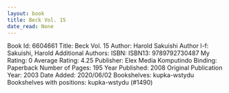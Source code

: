 ```yaml
---
layout: book
title: Beck Vol. 15
date_read: None
---
```


Book Id: 6604661
Title: Beck Vol. 15
Author: Harold Sakuishi
Author l-f: Sakuishi, Harold
Additional Authors: 
ISBN: 
ISBN13: 9789792730487
My Rating: 0
Average Rating: 4.25
Publisher: Elex Media Komputindo
Binding: Paperback
Number of Pages: 195
Year Published: 2008
Original Publication Year: 2003
Date Added: 2020/06/02
Bookshelves: kupka-wstydu
Bookshelves with positions: kupka-wstydu (#1490)

